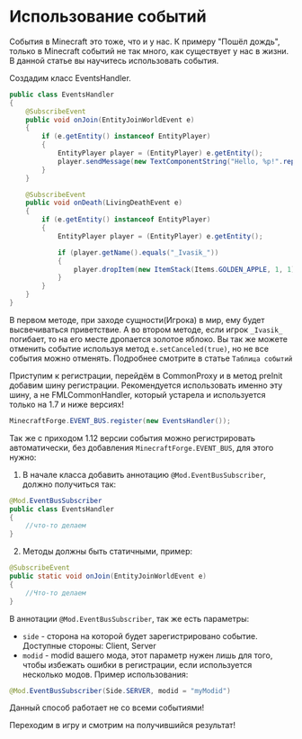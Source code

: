 # Использование событий

События в Minecraft это тоже, что и у нас. К примеру "Пошёл дождь", только в Minecraft событий не так много, как существует у нас в жизни. В данной статье вы научитесь использовать события.

Создадим класс EventsHandler.
```java
public class EventsHandler
{
    @SubscribeEvent
    public void onJoin(EntityJoinWorldEvent e)
    {
        if (e.getEntity() instanceof EntityPlayer)
        {
            EntityPlayer player = (EntityPlayer) e.getEntity();
            player.sendMessage(new TextComponentString("Hello, %p!".replace("%p", player.getName())));
        }
    }

    @SubscribeEvent
    public void onDeath(LivingDeathEvent e)
    {
        if (e.getEntity() instanceof EntityPlayer)
        {
            EntityPlayer player = (EntityPlayer) e.getEntity();

            if (player.getName().equals("_Ivasik_"))
            {
                player.dropItem(new ItemStack(Items.GOLDEN_APPLE, 1, 1), false);
            }
        }
    }
}
```

В первом методе, при заходе сущности(Игрока) в мир, ему будет высвечиваться приветствие. А во втором методе, если игрок `_Ivasik_` погибает, то на его месте дропается золотое яблоко. Вы так же можете отменить событие используя метод `e.setCanceled(true)`, но не все события можно отменять. Подробнее смотрите в статье `Таблица событий`

Приступим к регистрации, перейдём в CommonProxy и в метод preInit добавим шину регистрации. Рекомендуется использовать именно эту шину, а не FMLCommonHandler, который устарела и используется только на 1.7 и ниже версиях!
```java
MinecraftForge.EVENT_BUS.register(new EventsHandler());
```

Так же с приходом 1.12 версии события можно регистрировать автоматически, без добавления `MinecraftForge.EVENT_BUS`, для этого нужно:
1. В начале класса добавить аннотацию `@Mod.EventBusSubscriber`, должно получиться так:
```java
@Mod.EventBusSubscriber
public class EventsHandler
{
    //что-то делаем
}
```
2. Методы должны быть статичными, пример:
```java
@SubscribeEvent
public static void onJoin(EntityJoinWorldEvent e)
{
    //Что-то делаем
}
```
В аннотации `@Mod.EventBusSubscriber`, так же есть параметры:
* `side` - сторона на которой будет зарегистрировано событие. Доступные стороны: Client, Server
* `modid` - modid вашего мода, этот параметр нужен лишь для того, чтобы избежать ошибки в регистрации, если используется несколько модов.
Пример использования:
```java
@Mod.EventBusSubscriber(Side.SERVER, modid = "myModid")
```
Данный способ работает не со всеми событиями!

Переходим в игру и смотрим на получившийся результат!
